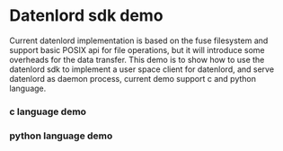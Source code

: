 # Datenlord sdk demo

Current datenlord implementation is based on the fuse filesystem and support basic POSIX api for file operations, but it will introduce some overheads for the data transfer.
This demo is to show how to use the datenlord sdk to implement a user space client for datenlord, and serve datenlord as daemon process, current demo support c and python language.

### c language demo



### python language demo
